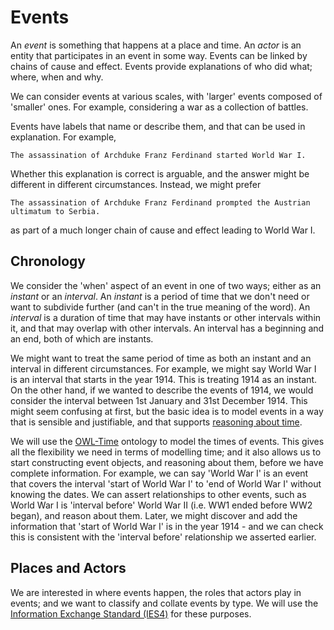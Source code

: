 # Events

An *event* is something that happens at a place and time. An *actor* is an entity that participates in an event in some way. Events can be linked by chains of cause and effect. Events provide explanations of who did what; where, when and why.

We can consider events at various scales, with 'larger' events composed of 'smaller' ones. For example, considering a war as a collection of battles.

Events have labels that name or describe them, and that can be used in explanation.  For example,

	The assassination of Archduke Franz Ferdinand started World War I.

Whether this explanation is correct is arguable, and the answer might be different in different circumstances. Instead, we might prefer

	The assassination of Archduke Franz Ferdinand prompted the Austrian ultimatum to Serbia.

as part of a much longer chain of cause and effect leading to World War I.

## Chronology

We consider the 'when' aspect of an event in one of two ways; either as an *instant* or an *interval*. An *instant* is a period of time that we don't need or want to subdivide further (and can't in the true meaning of the word). An *interval* is a duration of time that may have instants or other intervals within it, and that may overlap with other intervals. An interval has a beginning and an end, both of which are instants.

We might want to treat the same period of time as both an instant and an interval in different circumstances. For example, we might say World War I is an interval that starts in the year 1914. This is treating 1914 as an instant. On the other hand, if we wanted to describe the events of 1914, we would consider the interval between 1st January and 31st December 1914. This might seem confusing at first, but the basic idea is to model events in a way that is sensible and justifiable, and that supports [reasoning about time](https://plato.stanford.edu/entries/logic-temporal/).

We will use the [OWL-Time](https://www.w3.org/TR/owl-time/) ontology to model the times of events. This gives all the flexibility we need in terms of modelling time; and it also allows us to start constructing event objects, and reasoning about them, before we have complete information. For example, we can say 'World War I' is an event that covers the interval 'start of World War I' to 'end of World War I' without knowing the dates. We can assert relationships to other events, such as World War I is 'interval before' World War II (i.e. WW1 ended before WW2 began), and reason about them. Later, we might discover and add the information that 'start of World War I' is in the year 1914 - and we can check this is consistent with the 'interval before' relationship we asserted earlier.

## Places and Actors

We are interested in where events happen, the roles that actors play in events; and we want to classify and collate events by type. We will use the [Information Exchange Standard (IES4)](https://github.com/dstl/IES4/blob/master/ies.md) for these purposes.
